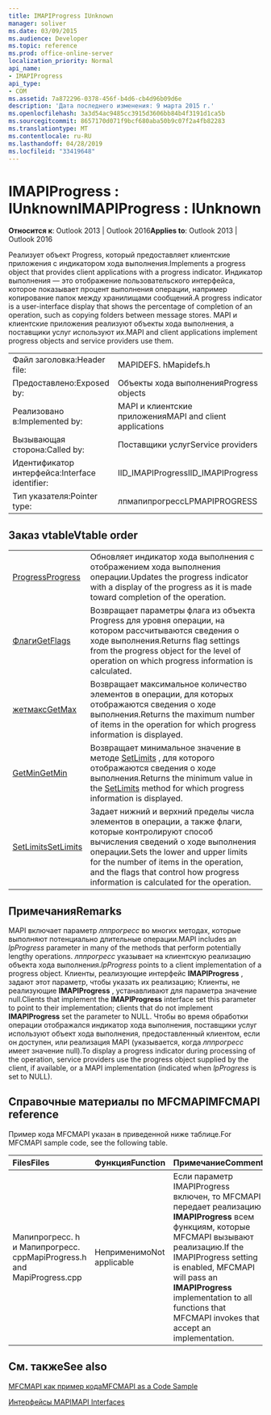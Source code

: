 ```yaml
---
title: IMAPIProgress IUnknown
manager: soliver
ms.date: 03/09/2015
ms.audience: Developer
ms.topic: reference
ms.prod: office-online-server
localization_priority: Normal
api_name:
- IMAPIProgress
api_type:
- COM
ms.assetid: 7a872296-0378-456f-b4d6-cb4d96b09d6e
description: 'Дата последнего изменения: 9 марта 2015 г.'
ms.openlocfilehash: 3a3d54ac9485cc3915d3606bb84b4f3191d1ca5b
ms.sourcegitcommit: 8657170d071f9bcf680aba50b9c07f2a4fb82283
ms.translationtype: MT
ms.contentlocale: ru-RU
ms.lasthandoff: 04/28/2019
ms.locfileid: "33419648"
---
```

# <a name="imapiprogress--iunknown"></a><span data-ttu-id="b4073-103">IMAPIProgress : IUnknown</span><span class="sxs-lookup"><span data-stu-id="b4073-103">IMAPIProgress : IUnknown</span></span>

  
  
<span data-ttu-id="b4073-104">**Относится к**: Outlook 2013 | Outlook 2016</span><span class="sxs-lookup"><span data-stu-id="b4073-104">**Applies to**: Outlook 2013 | Outlook 2016</span></span> 
  
<span data-ttu-id="b4073-105">Реализует объект Progress, который предоставляет клиентские приложения с индикатором хода выполнения.</span><span class="sxs-lookup"><span data-stu-id="b4073-105">Implements a progress object that provides client applications with a progress indicator.</span></span> <span data-ttu-id="b4073-106">Индикатор выполнения — это отображение пользовательского интерфейса, которое показывает процент выполнения операции, например копирование папок между хранилищами сообщений.</span><span class="sxs-lookup"><span data-stu-id="b4073-106">A progress indicator is a user-interface display that shows the percentage of completion of an operation, such as copying folders between message stores.</span></span> <span data-ttu-id="b4073-107">MAPI и клиентские приложения реализуют объекты хода выполнения, а поставщики услуг используют их.</span><span class="sxs-lookup"><span data-stu-id="b4073-107">MAPI and client applications implement progress objects and service providers use them.</span></span> 
  
|||
|:-----|:-----|
|<span data-ttu-id="b4073-108">Файл заголовка:</span><span class="sxs-lookup"><span data-stu-id="b4073-108">Header file:</span></span>  <br/> |<span data-ttu-id="b4073-109">MAPIDEFS. h</span><span class="sxs-lookup"><span data-stu-id="b4073-109">Mapidefs.h</span></span>  <br/> |
|<span data-ttu-id="b4073-110">Предоставлено:</span><span class="sxs-lookup"><span data-stu-id="b4073-110">Exposed by:</span></span>  <br/> |<span data-ttu-id="b4073-111">Объекты хода выполнения</span><span class="sxs-lookup"><span data-stu-id="b4073-111">Progress objects</span></span>  <br/> |
|<span data-ttu-id="b4073-112">Реализовано в:</span><span class="sxs-lookup"><span data-stu-id="b4073-112">Implemented by:</span></span>  <br/> |<span data-ttu-id="b4073-113">MAPI и клиентские приложения</span><span class="sxs-lookup"><span data-stu-id="b4073-113">MAPI and client applications</span></span>  <br/> |
|<span data-ttu-id="b4073-114">Вызывающая сторона:</span><span class="sxs-lookup"><span data-stu-id="b4073-114">Called by:</span></span>  <br/> |<span data-ttu-id="b4073-115">Поставщики услуг</span><span class="sxs-lookup"><span data-stu-id="b4073-115">Service providers</span></span>  <br/> |
|<span data-ttu-id="b4073-116">Идентификатор интерфейса:</span><span class="sxs-lookup"><span data-stu-id="b4073-116">Interface identifier:</span></span>  <br/> |<span data-ttu-id="b4073-117">IID_IMAPIProgress</span><span class="sxs-lookup"><span data-stu-id="b4073-117">IID_IMAPIProgress</span></span>  <br/> |
|<span data-ttu-id="b4073-118">Тип указателя:</span><span class="sxs-lookup"><span data-stu-id="b4073-118">Pointer type:</span></span>  <br/> |<span data-ttu-id="b4073-119">лпмапипрогресс</span><span class="sxs-lookup"><span data-stu-id="b4073-119">LPMAPIPROGRESS</span></span>  <br/> |
   
## <a name="vtable-order"></a><span data-ttu-id="b4073-120">Заказ vtable</span><span class="sxs-lookup"><span data-stu-id="b4073-120">Vtable order</span></span>

|||
|:-----|:-----|
|[<span data-ttu-id="b4073-121">Progress</span><span class="sxs-lookup"><span data-stu-id="b4073-121">Progress</span></span>](imapiprogress-progress.md) <br/> |<span data-ttu-id="b4073-122">Обновляет индикатор хода выполнения с отображением хода выполнения операции.</span><span class="sxs-lookup"><span data-stu-id="b4073-122">Updates the progress indicator with a display of the progress as it is made toward completion of the operation.</span></span>  <br/> |
|[<span data-ttu-id="b4073-123">Флаги</span><span class="sxs-lookup"><span data-stu-id="b4073-123">GetFlags</span></span>](imapiprogress-getflags.md) <br/> |<span data-ttu-id="b4073-124">Возвращает параметры флага из объекта Progress для уровня операции, на котором рассчитываются сведения о ходе выполнения.</span><span class="sxs-lookup"><span data-stu-id="b4073-124">Returns flag settings from the progress object for the level of operation on which progress information is calculated.</span></span>  <br/> |
|[<span data-ttu-id="b4073-125">жетмакс</span><span class="sxs-lookup"><span data-stu-id="b4073-125">GetMax</span></span>](imapiprogress-getmax.md) <br/> |<span data-ttu-id="b4073-126">Возвращает максимальное количество элементов в операции, для которых отображаются сведения о ходе выполнения.</span><span class="sxs-lookup"><span data-stu-id="b4073-126">Returns the maximum number of items in the operation for which progress information is displayed.</span></span>  <br/> |
|[<span data-ttu-id="b4073-127">GetMin</span><span class="sxs-lookup"><span data-stu-id="b4073-127">GetMin</span></span>](imapiprogress-getmin.md) <br/> |<span data-ttu-id="b4073-128">Возвращает минимальное значение в методе [SetLimits](imapiprogress-setlimits.md) , для которого отображаются сведения о ходе выполнения.</span><span class="sxs-lookup"><span data-stu-id="b4073-128">Returns the minimum value in the [SetLimits](imapiprogress-setlimits.md) method for which progress information is displayed.</span></span>  <br/> |
|[<span data-ttu-id="b4073-129">SetLimits</span><span class="sxs-lookup"><span data-stu-id="b4073-129">SetLimits</span></span>](imapiprogress-setlimits.md) <br/> |<span data-ttu-id="b4073-130">Задает нижний и верхний пределы числа элементов в операции, а также флаги, которые контролируют способ вычисления сведений о ходе выполнения операции.</span><span class="sxs-lookup"><span data-stu-id="b4073-130">Sets the lower and upper limits for the number of items in the operation, and the flags that control how progress information is calculated for the operation.</span></span>  <br/> |
   
## <a name="remarks"></a><span data-ttu-id="b4073-131">Примечания</span><span class="sxs-lookup"><span data-stu-id="b4073-131">Remarks</span></span>

<span data-ttu-id="b4073-132">MAPI включает параметр _лппрогресс_ во многих методах, которые выполняют потенциально длительные операции.</span><span class="sxs-lookup"><span data-stu-id="b4073-132">MAPI includes an  _lpProgress_ parameter in many of the methods that perform potentially lengthy operations.</span></span>  <span data-ttu-id="b4073-133">_лппрогресс_ указывает на клиентскую реализацию объекта хода выполнения.</span><span class="sxs-lookup"><span data-stu-id="b4073-133">_lpProgress_ points to a client implementation of a progress object.</span></span> <span data-ttu-id="b4073-134">Клиенты, реализующие интерфейс **IMAPIProgress** , задают этот параметр, чтобы указать их реализацию; Клиенты, не реализующие **IMAPIProgress** , устанавливают для параметра значение null.</span><span class="sxs-lookup"><span data-stu-id="b4073-134">Clients that implement the **IMAPIProgress** interface set this parameter to point to their implementation; clients that do not implement **IMAPIProgress** set the parameter to NULL.</span></span> <span data-ttu-id="b4073-135">Чтобы во время обработки операции отображался индикатор хода выполнения, поставщики услуг используют объект хода выполнения, предоставленный клиентом, если он доступен, или реализация MAPI (указывается, когда _лппрогресс_ имеет значение null).</span><span class="sxs-lookup"><span data-stu-id="b4073-135">To display a progress indicator during processing of the operation, service providers use the progress object supplied by the client, if available, or a MAPI implementation (indicated when  _lpProgress_ is set to NULL).</span></span> 
  
## <a name="mfcmapi-reference"></a><span data-ttu-id="b4073-136">Справочные материалы по MFCMAPI</span><span class="sxs-lookup"><span data-stu-id="b4073-136">MFCMAPI reference</span></span>

<span data-ttu-id="b4073-137">Пример кода MFCMAPI указан в приведенной ниже таблице.</span><span class="sxs-lookup"><span data-stu-id="b4073-137">For MFCMAPI sample code, see the following table.</span></span>
  
|<span data-ttu-id="b4073-138">**Files**</span><span class="sxs-lookup"><span data-stu-id="b4073-138">**Files**</span></span>|<span data-ttu-id="b4073-139">**Функция**</span><span class="sxs-lookup"><span data-stu-id="b4073-139">**Function**</span></span>|<span data-ttu-id="b4073-140">**Примечание**</span><span class="sxs-lookup"><span data-stu-id="b4073-140">**Comment**</span></span>|
|:-----|:-----|:-----|
|<span data-ttu-id="b4073-141">Мапипрогресс. h и Мапипрогресс. cpp</span><span class="sxs-lookup"><span data-stu-id="b4073-141">MapiProgress.h and MapiProgress.cpp</span></span>  <br/> |<span data-ttu-id="b4073-142">Неприменимо</span><span class="sxs-lookup"><span data-stu-id="b4073-142">Not applicable</span></span>  <br/> |<span data-ttu-id="b4073-143">Если параметр IMAPIProgress включен, то MFCMAPI передает реализацию **IMAPIProgress** всем функциям, которые MFCMAPI вызывают реализацию.</span><span class="sxs-lookup"><span data-stu-id="b4073-143">If the IMAPIProgress setting is enabled, MFCMAPI will pass an **IMAPIProgress** implementation to all functions that MFCMAPI invokes that accept an implementation.</span></span>  <br/> |
   
## <a name="see-also"></a><span data-ttu-id="b4073-144">См. также</span><span class="sxs-lookup"><span data-stu-id="b4073-144">See also</span></span>



[<span data-ttu-id="b4073-145">MFCMAPI как пример кода</span><span class="sxs-lookup"><span data-stu-id="b4073-145">MFCMAPI as a Code Sample</span></span>](mfcmapi-as-a-code-sample.md)
  
[<span data-ttu-id="b4073-146">Интерфейсы MAPI</span><span class="sxs-lookup"><span data-stu-id="b4073-146">MAPI Interfaces</span></span>](mapi-interfaces.md)

